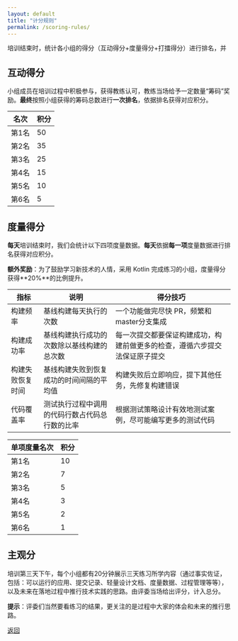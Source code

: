 ```yaml
---
layout: default
title: "计分规则"
permalink: /scoring-rules/
---
```


培训结束时，统计各小组的得分（互动得分+度量得分+打擂得分）进行排名，并

## 互动得分

小组成员在培训过程中积极参与，获得教练认可，教练当场给予一定数量“筹码”奖励。**最终**按照小组获得的筹码总数进行**一次排名**，依据排名获得对应积分。

| 名次  | 积分 |
| ----- | ---- |
| 第1名 | 50   |
| 第2名 | 35    |
| 第3名 | 25    |
| 第4名 | 15    |
| 第5名 | 10    |
| 第6名 | 5    |

## 度量得分

**每天**培训结束时，我们会统计以下四项度量数据。**每天**依据**每一项**度量数据进行排名获得对应积分。

**额外奖励**：为了鼓励学习新技术的人情，采用 Kotlin 完成练习的小组，度量得分获得**20%**的比例提升。

| 指标             | 说明 | 得分技巧 |
| ---------------- | ---- | ---|
| 构建频率         |基线构建每天执行的次数|一个功能做完尽快 PR，频繁和master分支集成|
| 构建成功率       |基线构建执行成功的次数除以基线构建的总次数|每一次提交都要保证构建成功，构建前做更多的检查，遵循六步提交法保证原子提交|
| 构建失败恢复时间 |基线构建失败到恢复成功的时间间隔的平均值|构建失败后立即响应，提下其他任务，先修复构建错误|
| 代码覆盖率       |测试执行过程中调用的代码行数占代码总行数的比率|根据测试策略设计有效地测试案例，尽可能编写更多的测试代码|

| 单项度量名次  | 积分 |
| ----- | ---- |
| 第1名 | 10   |
| 第2名 | 7    |
| 第3名 | 5    |
| 第4名 | 3    |
| 第5名 | 2    |
| 第6名 | 1    |

## 主观分

培训第三天下午，每个小组都有20分钟展示三天练习所学内容（通过事实佐证，包括：可以运行的应用、提交记录、轻量设计文档、度量数据、过程管理等等），以及未来在落地过程中推行技术实践的思路。由评委当场给出评分，计入总分。

**提示**：评委们当然要看练习的结果，更关注的是过程中大家的体会和未来的推行思路。

[返回](./index.md)
